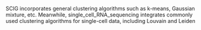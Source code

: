 SCIG incorporates general clustering algorithms such as k-means, Gaussian mixture, etc. Meanwhile, single_cell_RNA_sequencing integrates commonly used clustering algorithms for single-cell data, including Louvain and Leiden
